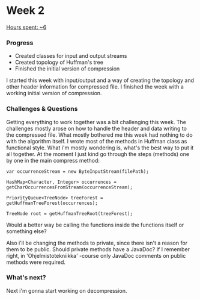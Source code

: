 # Week 2

[Hours spent: ~6](<https://github.com/Darake/zip-zop/blob/master/documentation/timesheet.md#week-2>)

### Progress

* Created classes for input and output streams
* Created topology of Huffman's tree
* Finished the initial version of compression

I started this week with input/output and a way of creating the topology and other header information for compressed file. I finished the week with a working initial version of compression.



### Challenges & Questions

Getting everything to work together was a bit challenging this week. The challenges mostly arose on how to handle the header and data writing to the compressed file. What mostly bothered me this week had nothing to do with the algorithm itself. I wrote most of the methods in Huffman class as functional style. What i'm mostly wondering is, what's the best way to put it all together. At the moment I just kind go through the steps (methods) one by one in the main compress method:

``` var occurrenceStream = new ByteInputStream(filePath); ```

``` HashMap<Character, Integer> occurrences = getCharOccurrencesFromStream(occurrenceStream); ```

```PriorityQueue<TreeNode> treeForest = getHuffmanTreeForest(occurrences);```

```TreeNode root = getHuffmanTreeRoot(treeForest);```

 Would a better way be calling the functions inside the functions itself or something else?



Also i'll be changing the methods to private, since there isn't a reason for them to be public. Should private methods have a JavaDoc? If I remember right, in 'Ohjelmistotekniikka' -course only JavaDoc comments on public methods were required.



### What's next?

Next i'm gonna start working on decompression.



